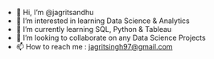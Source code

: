 - 👋 Hi, I’m @jagritsandhu
- 👀 I’m interested in learning Data Science & Analytics
- 🌱 I’m currently learning SQL, Python & Tableau
- 💞️ I’m looking to collaborate on any Data Science Projects
- 📫 How to reach me : jagritsingh97@gmail.com

<!---
jagritsandhu/jagritsandhu is a ✨ special ✨ repository because its `README.md` (this file) appears on your GitHub profile.
You can click the Preview link to take a look at your changes.
--->
